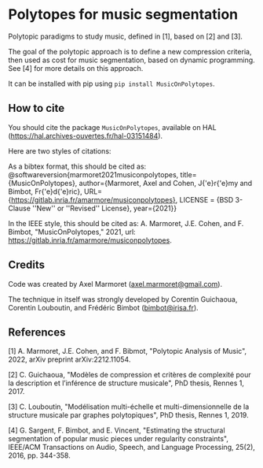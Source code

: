 # Polytopes for music segmentation #

Polytopic paradigms to study music, defined in [1], based on [2] and [3].

The goal of the polytopic approach is to define a new compression criteria, then used as cost for music segmentation, based on dynamic programming. See [4] for more details on this approach.

It can be installed with pip using `pip install MusicOnPolytopes`.

## How to cite ##

You should cite the package `MusicOnPolytopes`, available on HAL (https://hal.archives-ouvertes.fr/hal-03151484).

Here are two styles of citations:

As a bibtex format, this should be cited as: @softwareversion{marmoret2021musiconpolytopes, title={MusicOnPolytopes}, author={Marmoret, Axel and Cohen, J{\'e}r{\'e}my and Bimbot, Fr{\'e}d{\'e}ric}, URL={https://gitlab.inria.fr/amarmore/musiconpolytopes}, LICENSE = {BSD 3-Clause ''New'' or ''Revised'' License}, year={2021}}

In the IEEE style, this should be cited as: A. Marmoret, J.E. Cohen, and F. Bimbot, "MusicOnPolytopes," 2021, url: https://gitlab.inria.fr/amarmore/musiconpolytopes.

## Credits ##

Code was created by Axel Marmoret (<axel.marmoret@gmail.com>).

The technique in itself was strongly developed by Corentin Guichaoua, Corentin Louboutin, and Frédéric Bimbot (<bimbot@irisa.fr>).

## References ##
[1] A. Marmoret, J.E. Cohen, and F. Bibmot, "Polytopic Analysis of Music", 2022, arXiv preprint arXiv:2212.11054.

[2] C. Guichaoua, "Modèles de compression et critères de complexité pour la description et l’inférence de structure musicale", PhD thesis, Rennes 1, 2017.

[3] C. Louboutin, "Modélisation multi-échelle et multi-dimensionnelle de la structure musicale par graphes polytopiques", PhD thesis, Rennes 1, 2019.

[4] G. Sargent, F. Bimbot, and E. Vincent, "Estimating the structural segmentation of popular music pieces under regularity constraints", IEEE/ACM Transactions on Audio, Speech, and Language Processing, 25(2), 2016, pp. 344-358.
